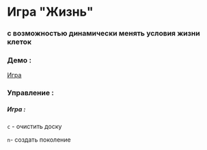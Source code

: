 # Игра "Жизнь" 
### с возможностью динамически менять условия жизни клеток

### Демо : 
[Игра](https://the-life-game-q.vercel.app)


### Управление :
##### Игра :

`с` - очистить доску

`n`- создать поколение


